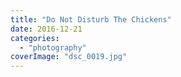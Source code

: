 ```yaml
---
title: "Do Not Disturb The Chickens"
date: 2016-12-21
categories: 
  - "photography"
coverImage: "dsc_0019.jpg"
---
```



